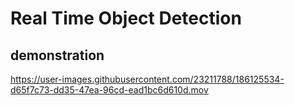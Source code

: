 # Real Time Object Detection
## demonstration



https://user-images.githubusercontent.com/23211788/186125534-d65f7c73-dd35-47ea-96cd-ead1bc6d610d.mov

